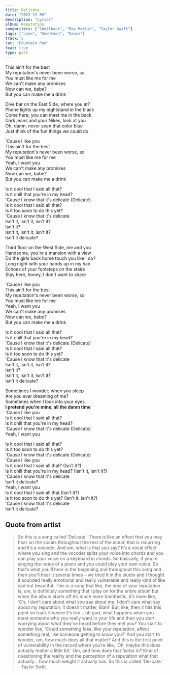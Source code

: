 ```yaml
---
title: Delicate
date: "2022-12-09"
description: "Lyrics"
album: Reputation
songwriters: ["Shellback", "Max Martin", "Taylor Swift"]
tags: ["Love", "Downtown", "Dance"]
track: 5
cat: "Fountain Pen"
feat: true
type: post
---
```


<p className="pre-chorus">
This ain't for the best <br />
My reputation's never been worse, so <br />
You must like me for me <br />
We can't make any promises <br />
Now can we, babe? <br />
But you can make me a drink <br />
</p>
<p className="verse-one">
Dive bar on the East Side, where you at? <br />
Phone lights up my nightstand in the black <br />
Come here; you can meet me in the back <br />
Dark jeans and your Nikes, look at you <br />
Oh, damn, never seen that color blue <br />
Just think of the fun things we could do <br />
</p>
<p className="pre-chorus">
'Cause I like you <br />
This ain't for the best <br />
My reputation's never been worse, so <br />
You must like me for me <br />
Yeah, I want you <br />
We can't make any promises <br />
Now can we, babe? <br />
But you can make me a drink <br />
</p>
<p className="chorus">
Is it cool that I said all that? <br />
Is it chill that you're in my head? <br />
'Cause I know that it's delicate (Delicate) <br />
Is it cool that I said all that? <br />
Is it too soon to do this yet? <br />
'Cause I know that it's delicate <br />
Isn't it, isn't it, isn't it? <br />
Isn't it? <br />
Isn't it, isn't it, isn't it? <br />
Isn't it delicate? <br />
</p>
<p className="verse-two">
Third floor on the West Side, me and you <br />
Handsome, you're a mansion with a view <br />
Do the girls back home touch you like I do? <br />
Long night with your hands up in my hair <br />
Echoes of your footsteps on the stairs <br />
Stay here, honey, I don't want to share <br />
</p>
<p className="pre-chorus">
'Cause I like you <br />
This ain't for the best <br />
My reputation's never been worse, so  <br />
You must like me for me <br />
Yeah, I want you <br />
We can't make any promises <br />
Now can we, babe? <br />
But you can make me a drink <br />
</p>
<p className="chorus">
Is it cool that I said all that? <br />
Is it chill that you're in my head? <br />
'Cause I know that it's delicate (Delicate) <br />
Is it cool that I said all that? <br />
Is it too soon to do this yet? <br />
'Cause I know that it's delicate <br />
Isn't it, isn't it, isn't it? <br />
Isn't it? <br />
Isn't it, isn't it, isn't it? <br />
Isn't it delicate? <br />
</p>
<p className="bridge">
Sometimes I wonder; when you sleep <br />
Are you ever dreaming of me? <br />
Sometimes when I look into your eyes <br />
<strong className='fav-line'>
I pretend you're mine, all the damn time <br />
</strong>
'Cause I like you <br />
Is it cool that I said all that? <br />
Is it chill that you're in my head? <br />
'Cause I know that it's delicate (Delicate) <br />
Yeah, I want you <br />
</p>
<p className="chorus">
Is it cool that I said all that?  <br />
Is it too soon to do this yet? <br />
'Cause I know that it's delicate (Delicate) <br />
'Cause I like you <br />
Is it cool that I said all that? (Isn't it?) <br />
Is it chill that you're in my head? (Isn't it, isn't it?) <br />
'Cause I know that it's delicate <br />
Isn't it delicate? <br />
Yeah, I want you <br />
Is it cool that I said all that (Isn't it?) <br />
Is it too soon to do this yet? (Isn't it, isn't it?) <br />
'Cause I know that it's delicate <br />
Isn't it delicate? <br />
</p>

## Quote from artist

<blockquote>
So this is a song called ‘Delicate.’ There is like an effect that you may hear on the vocals throughout the rest of the album that is recurring and it’s a vocoder. And um, what is that you say? It’s a vocal effect where you sing and the vocoder splits your voice into chords and you can play your voice on a keyboard in chords. So basically, if you’re singing the notes of a piano and you could play your own voice. So that’s what you’ll hear in the beginning and throughout this song and then you’ll hear it several times – we tried it in the studio and I thought it sounded really emotional and really vulnerable and really kind of like sad but beautiful. This is a song that like, the idea of your reputation is, um, is definitely something that I play on for the entire album but when the album starts off it’s much more bombastic, it’s more like, ‘Oh, I don’t care about what you say about me, I don’t care what say about my reputation, it doesn’t matter, Blah!’ But, like, then it hits this point on track 5 where it’s like… oh god, what happens when you meet someone who you really want in your life and then you start worrying about what they’ve heard before they met you? You start to wonder like, ‘Could something fake, like your reputation, affect something real, like someone getting to know you?’ And you start to wonder, um, how much does all that matter? And this is the first point of vulnerability in the record where you’re like, ‘Oh, maybe this does actually matter a little bit.’ Um, and how does that factor in? Kind of questioning the reality and the perception of a reputation what that actually… how much weight it actually has. So this is called ‘Delicate.’ - Taylor Swift
</blockquote>
